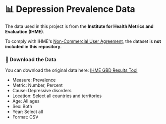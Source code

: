 # 📊 Depression Prevalence Data

The data used in this project is from the **Institute for Health Metrics and Evaluation (IHME)**.

To comply with IHME's [Non-Commercial User Agreement](https://www.healthdata.org/Data-tools-practices/data-practices/ihme-free-charge-non-commercial-user-agreement), the dataset is **not included in this repository**.

### 🔗 Download the Data

You can download the original data here:
[IHME GBD Results Tool](https://vizhub.healthdata.org/gbd-results/)

- Measure: Prevalence
- Metric: Number, Percent
- Cause: Depressive disorders
- Location: Select all countries and territories
- Age: All ages
- Sex: Both
- Year: Select all
- Format: CSV